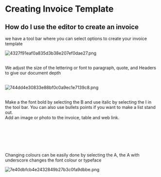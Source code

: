 # Creating Invoice Template
<h2>How do I use the editor to create an invoice</h2><p>we have a tool bar where you can select options to create your invoice template</p><p></p><p><img src="/uploads/redactor/pages/4327f91eaf0a835d3b38e207ef0dae27.png" alt="4327f91eaf0a835d3b38e207ef0dae27.png" /></p><br />We adjust the size of the lettering or font to paragraph, quote, and Headers to give our document depth<br /><br /><p><img src="/uploads/redactor/pages/744dd4e30833e88bf0c0a9ec1e7139c8.png" alt="744dd4e30833e88bf0c0a9ec1e7139c8.png" /></p><br />Make a the font bold by selecting the B and use italic by selecting the I in the tool bar. You can also use bullets points if you want to make a list stand out.<br />Add an image or photo to the invoice, table and web link.<br /><br /><br /><h2><br /></h2>Changing colours can be easily done by selecting the A, the A with underscore changes the font colour or typeface<br /><p><img src="/uploads/redactor/pages/7e40dbfcb4e2432849b27b3c0fa9dbbe.png" alt="7e40dbfcb4e2432849b27b3c0fa9dbbe.png" /></p><br /><p></p><br /><p><br /></p><p><br /></p><h3><br /></h3><p><br /></p><p><br /></p>
